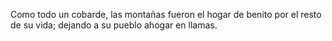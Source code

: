 Como todo un cobarde, las montañas fueron el hogar de
benito por el resto de su vida; dejando a su pueblo
ahogar en llamas.
